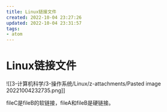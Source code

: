 ```yaml
---
title: Linux链接文件
created: 2022-10-04 23:27:26
updated: 2022-10-04 23:31:57
tags: 
- atom
---
```


# Linux链接文件

![[3-计算机科学/3-操作系统/Linux/z-attachments/Pasted image 20221004232735.png]]

fileC是fileB的软链接，fileA和fileB是硬链接。


